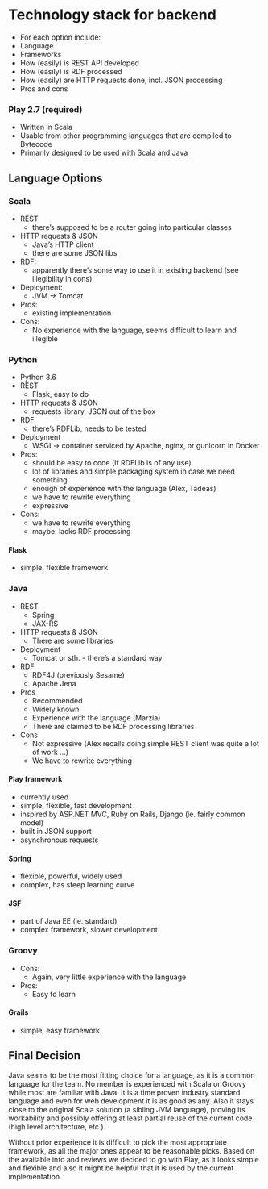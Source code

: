 # Technology stack for backend

- For each option include:
- Language
- Frameworks
- How (easily) is REST API developed
- How (easily) is RDF processed
- How (easily) are HTTP requests done, incl. JSON processing
- Pros and cons

### Play 2.7 (required)
- Written in Scala
- Usable from other programming languages that are compiled to Bytecode
- Primarily designed to be used with Scala and Java

## Language Options

### Scala
- REST
    - there’s supposed to be a router going into particular classes
- HTTP requests & JSON
    - Java’s HTTP client
    - there are some JSON libs 
- RDF:
    - apparently there’s some way to use it in existing backend (see illegibility in cons)
- Deployment:
    - JVM -> Tomcat
- Pros:
    - existing implementation
- Cons:
    - No experience with the language, seems difficult to learn and illegible

### Python
- Python 3.6
- REST
    - Flask, easy to do
- HTTP requests & JSON
    - requests library, JSON out of the box
- RDF
    - there’s RDFLib, needs to be tested
- Deployment
    - WSGI -> container serviced by Apache, nginx, or gunicorn in Docker
- Pros:
    - should be easy to code (if RDFLib is of any use)
    - lot of libraries and simple packaging system in case we need something
    - enough of experience with the language (Alex, Tadeas)
    - we have to rewrite everything
    - expressive
- Cons:
    - we have to rewrite everything
    - maybe: lacks RDF processing
#### Flask
- simple, flexible framework

### Java
- REST
    - Spring
    - JAX-RS
- HTTP requests & JSON
    - There are some libraries
- Deployment
    - Tomcat or sth. - there’s a standard way
- RDF
    - RDF4J (previously Sesame)
    - Apache Jena
- Pros
    - Recommended
    - Widely known
    - Experience with the language (Marzia)
    - There are claimed to be RDF processing libraries
- Cons
    - Not expressive (Alex recalls doing simple REST client was quite a lot of work ...)
    - We have to rewrite everything

#### Play framework
- currently used
- simple, flexible, fast development
- inspired by ASP.NET MVC, Ruby on Rails, Django (ie. fairly common model)
- built in JSON support
- asynchronous requests

#### Spring
- flexible, powerful, widely used
- complex, has steep learning curve

#### JSF
- part of Java EE (ie. standard)
- complex framework, slower development


### Groovy
- Cons:
    - Again, very little experience with the language 
- Pros:
    - Easy to learn
#### Grails
- simple, easy framework
	
## Final Decision
Java seams to be the most fitting choice for a language, as it is a common language for the team. No member is experienced with Scala or Groovy while most are familiar with Java. It is a time proven industry standard language and even for web development it is as good as any. Also it stays close to the original Scala solution (a sibling JVM language), proving its workability and possibly offering at least partial reuse of the current code (high level architecture, etc.).

Without prior experience it is difficult to pick the most appropriate framework, as all the major ones appear to be reasonable picks. Based on the available info and reviews we decided to go with Play, as it looks simple and flexible and also it might be helpful that it is used by the current implementation.


